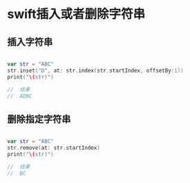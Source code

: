# swift插入或者删除字符串

## 插入字符串

``` swift

var str = "ABC"
str.inset("D", at: str.index(str.startIndex, offsetBy:1))
print("\(str)")

//	结果
//	ADBC

```

## 删除指定字符串

``` swift

var str = "ABC"
str.remove(at: str.startIndex)
print("\(str)")

//	结果
//	BC

```